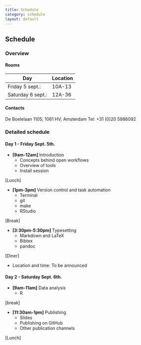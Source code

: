 ```yaml
---
title: Schedule
category: schedule
layout: default
---
```


## Schedule

### Overview

#### Rooms

| Day              | Location |
-----------------|-------------
| Friday 5 sept.:  |   10A-13 |
| Saturday 6 sept.:| 	12A-36 |

#### Contacts

De Boelelaan 1105; 1081 HV; Amsterdam 
Tel: +31 (0)20 5986092

### Detailed schedule 

#### Day 1 - Friday Sept. 5th.

- **[9am-12am]** Introduction
    * Concepts behind open workflows
    * Overview of tools
    * Install session

[Lunch]

- **[1pm-3pm]** Version control and task automation
    * Terminal
    * git
    * make
    * RStudio

[Break]

- **[3:30pm-5:30pm]** Typesetting
    * Markdown and LaTeX
    * Bibtex
    * pandoc

[Diner]

- Location and time: To be announced

#### Day 2 - Saturday Sept. 6th.

- **[9am-11am]** Data analysis
    * R

[break]

- **[11:30am-1pm]** Publishing
    - Slides
    - Publishing on GitHub
    - Other publication channels

[Lunch]